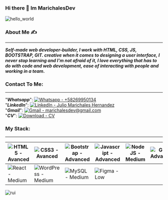 ### Hi there 👋 Im MarichalesDev

![hello_world](https://user-images.githubusercontent.com/105239282/206260017-633cbc6f-711c-4631-93cf-23bb9cc7843a.png)

### About Me :writing_hand:
____________________________________________________________________________________________________________________________________________________________________
***Self-made web developer-builder, I work with HTML, CSS, JS, BOOTSTRAP, GIT. creative when it comes to designing a user interface, I never stop learning and I'm not afraid of it, I love everything that has to do with code and web development, ease of interacting with people and working in a team.***

### Contact To Me: 
____________________________________________________________________________________________________________________________________________________________________
"***Whatsapp***": [![Whatsapp - +58269950134](https://img.shields.io/badge/Whatsapp-%2B58269950134-2ea44f?logo=whatsapp)](https://api.whatsapp.com/send/?phone=58269950134&text&app_absent=0)\
"***LinkedIn***": [![LinkedIn - Julio Marichales Hernandez](https://img.shields.io/badge/LinkedIn-Julio_Marichales_Hernandez-blue?logo=linkedin)](https://www.linkedin.com/in/julio-marichales-hernandez-193051259/)\
"***Gmail***": [![Gmail - marichalesdev@gmail.com](https://img.shields.io/badge/Gmail-marichalesdev%40gmail.com-red?logo=gmail)](mailto:marichalesdev@gmail.com)\
"***CV***": [![Download - CV](https://img.shields.io/badge/Download-CV-red?logo=html+academy&logoColor=red)](https://us.docworkspace.com/d/sIKS7m_e-AZSa8p0G)



### My Stack:
____________________________________________________________________________________________________________________________________________________________________
|![HTML5 - Avanced](https://img.shields.io/badge/HTML5-Avanced-2ea44f?logo=HTML5&logoColor=orange)|![CSS3 - Avanced](https://img.shields.io/badge/CSS3-Avanced-2ea44f?logo=CSS3&logoColor=blue)|![Bootstrap - Advanced](https://img.shields.io/badge/Bootstrap-Advanced-2ea44f?logo=Bootstrap)| ![Javascript - Advanced](https://img.shields.io/badge/Javascript-Advanced-2ea44f?logo=CSS3&logoColor=yellow)|![NodeJS - Medium](https://img.shields.io/badge/NodeJS-Medium-yellow?logo=node.js)|![GIT - Advanced](https://img.shields.io/badge/GIT-Advanced-2ea44f?logo=git)          
| ------------- | ------------- | ------------- | ------------- | ------------- | ------------- |
|![React - Medium](https://img.shields.io/badge/React-Medium-yellow?logo=react)|![WordPress - Medium](https://img.shields.io/badge/WordPress-Medium-yellow?logo=wordpress)|![MySQL - Medium](https://img.shields.io/badge/MySQL-Medium-yellow?logo=mysql)|![Figma - Low](https://img.shields.io/badge/Figma-Low-red?logo=figma)|               |

  ![rui](https://user-images.githubusercontent.com/105239282/211639298-7d7ba122-f890-4948-82f8-6d5dc5dd6577.jpg)

 






